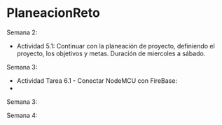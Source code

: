 # PlaneacionReto

Semana 2:
- Actividad 5.1:
Continuar con la planeación de proyecto, definiendo el proyecto, los objetivos y metas.
Duración de miercoles a sábado.

Semana 3:
- Actividad Tarea 6.1 - Conectar NodeMCU con FireBase:
- 


Semana 3:

Semana 4:
